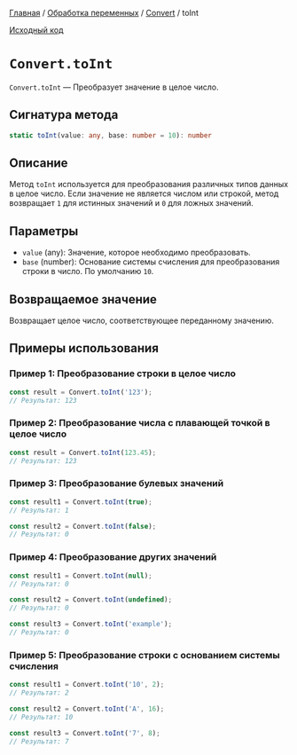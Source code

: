 [Главная](../../../README.md) / [Обработка переменных](../../variables.md) /
[Convert](../Convert.md) / toInt

[Исходный код](../../../src/variables/Convert.mjs)

# `Convert.toInt`

`Convert.toInt` &mdash; Преобразует значение в целое число.

## Сигнатура метода

```ts
static toInt(value: any, base: number = 10): number
```

## Описание

Метод `toInt` используется для преобразования различных типов данных в целое число. Если значение не
является числом или строкой, метод возвращает `1` для истинных значений и `0` для ложных значений.

## Параметры

-   `value` (any): Значение, которое необходимо преобразовать.
-   `base` (number): Основание системы счисления для преобразования строки в число. По умолчанию
    `10`.

## Возвращаемое значение

Возвращает целое число, соответствующее переданному значению.

## Примеры использования

### Пример 1: Преобразование строки в целое число

```js
const result = Convert.toInt('123');
// Результат: 123
```

### Пример 2: Преобразование числа с плавающей точкой в целое число

```js
const result = Convert.toInt(123.45);
// Результат: 123
```

### Пример 3: Преобразование булевых значений

```js
const result1 = Convert.toInt(true);
// Результат: 1

const result2 = Convert.toInt(false);
// Результат: 0
```

### Пример 4: Преобразование других значений

```js
const result1 = Convert.toInt(null);
// Результат: 0

const result2 = Convert.toInt(undefined);
// Результат: 0

const result3 = Convert.toInt('example');
// Результат: 0
```

### Пример 5: Преобразование строки с основанием системы счисления

```js
const result1 = Convert.toInt('10', 2);
// Результат: 2

const result2 = Convert.toInt('A', 16);
// Результат: 10

const result3 = Convert.toInt('7', 8);
// Результат: 7
```
